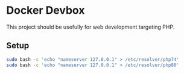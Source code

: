 # Docker Devbox

This project should be usefully for web development targeting PHP.

## Setup

```bash
sudo bash -c 'echo "nameserver 127.0.0.1" > /etc/resolver/php74'
sudo bash -c 'echo "nameserver 127.0.0.1" > /etc/resolver/php80'
```
